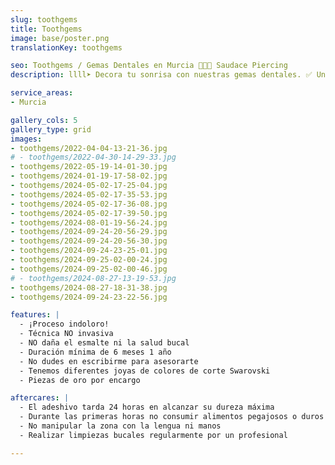 ```yaml
---
slug: toothgems
title: Toothgems
image: base/poster.png
translationKey: toothgems

seo: Toothgems / Gemas Dentales en Murcia 🧷👂🏻 Saudace Piercing
description: llll➤ Decora tu sonrisa con nuestras gemas dentales. ✅ Un proceso indoloro y no invasivo que te da un toque especial.

service_areas:
- Murcia

gallery_cols: 5
gallery_type: grid
images:
- toothgems/2022-04-04-13-21-36.jpg
# - toothgems/2022-04-30-14-29-33.jpg
- toothgems/2022-05-19-14-01-30.jpg
- toothgems/2024-01-19-17-58-02.jpg
- toothgems/2024-05-02-17-25-04.jpg
- toothgems/2024-05-02-17-35-53.jpg
- toothgems/2024-05-02-17-36-08.jpg
- toothgems/2024-05-02-17-39-50.jpg
- toothgems/2024-08-01-19-56-24.jpg
- toothgems/2024-09-24-20-56-29.jpg
- toothgems/2024-09-24-20-56-30.jpg
- toothgems/2024-09-24-23-25-01.jpg
- toothgems/2024-09-25-02-00-24.jpg
- toothgems/2024-09-25-02-00-46.jpg
# - toothgems/2024-08-27-13-19-53.jpg
- toothgems/2024-08-27-18-31-38.jpg
- toothgems/2024-09-24-23-22-56.jpg

features: |
  - ¡Proceso indoloro!
  - Técnica NO invasiva
  - NO daña el esmalte ni la salud bucal
  - Duración mínima de 6 meses 1 año
  - No dudes en escribirme para asesorarte
  - Tenemos diferentes joyas de colores de corte Swarovski
  - Piezas de oro por encargo

aftercares: |
  - El adeshivo tarda 24 horas en alcanzar su dureza máxima
  - Durante las primeras horas no consumir alimentos pegajosos o duros
  - No manipular la zona con la lengua ni manos
  - Realizar limpiezas bucales regularmente por un profesional

---
```

